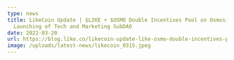 ```yaml
---
type: news
title: LikeCoin Update | $LIKE + $OSMO Double Incentives Pool on Osmosis,
  Launching of Tech and Marketing SubDAO
date: 2022-03-20
url: https://blog.like.co/likecoin-update-like-osmo-double-incentives-pool-on-osmosis-launching-of-tech-and-marketing-4bbdee808929
image: /uploads/latest-news/likecoin_0315.jpeg
---
```


